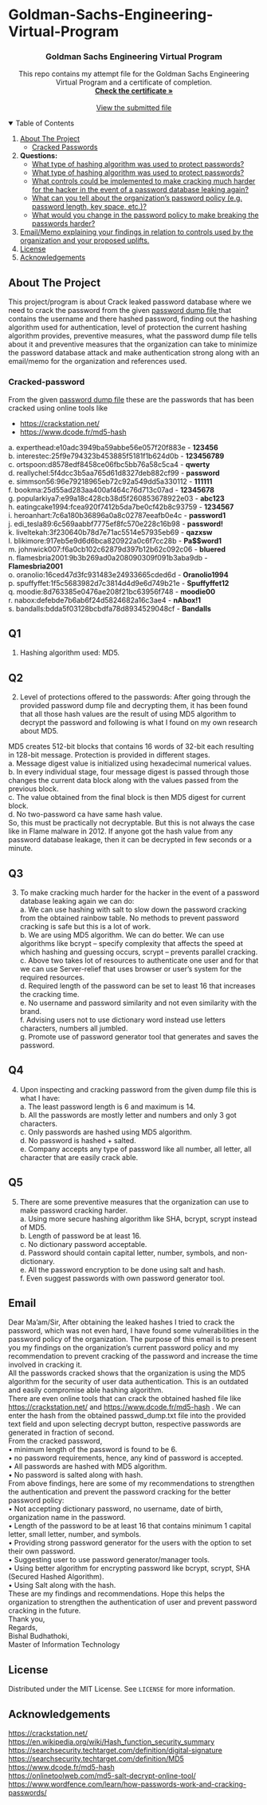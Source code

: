 # Goldman-Sachs-Engineering-Virtual-Program
<!--PROJECT -->
<h3 align="center">Goldman Sachs Engineering Virtual Program</h3>
 <p align="center">
    This repo contains my attempt file for the Goldman Sachs Engineering Virtual Program and a certificate of completion.
    <br />
    <a href="https://github.com/BishalBudhathoki/Goldman-Sachs-Engineering-Virtual-Program/blob/main/Goldman%20Sachs_completion_certificate.pdf"><strong>Check the certificate »</strong></a>
    <br />
    <br />
    <a href="https://github.com/BishalBudhathoki/Goldman-Sachs-Engineering-Virtual-Program/blob/main/Goldman-Sachs.docx">View the submitted file</a>
  </p>
</p>

<!-- TABLE OF CONTENTS -->
<details open="open">
  <summary>Table of Contents</summary>
  <ol>
    <li>
      <a href="#about-the-project">About The Project</a>
      <ul>
        <li><a href="#cracked-password">Cracked Passwords</a></li>
      </ul>
    </li>
    <li>
      <b>Questions: </b>
      <ul>
        <li><a href="#Q1">What type of hashing algorithm was used to protect passwords?</a></li>
        <li><a href="#Q2">What type of hashing algorithm was used to protect passwords?</a></li>
        <li><a href="#Q3">What controls could be implemented to make cracking much harder for the hacker in the event of a password database leaking again?</a></li>
        <li><a href="#Q4">What can you tell about the organization’s password policy (e.g. password length, key space, etc.)?</a></li>
       <li><a href="#Q4">What would you change in the password policy to make breaking the passwords harder?</a></li>
      </ul>
    </li>
    <li><a href="#email">Email/Memo explaining your findings in relation to controls used by the organization and your proposed uplifts.</a></li>
    <li><a href="#license">License</a></li>
    <li><a href="#acknowledgements">Acknowledgements</a></li>
  </ol>
</details>

<!-- ABOUT THE PROJECT -->
## About The Project

This project/program is about Crack leaked password database where we need to crack the password from the given <a href="https://github.com/BishalBudhathoki/Goldman-Sachs-Engineering-Virtual-Program/blob/main/passwd_dump.txt">  password dump file </a> that contains the username and there hashed password, finding out the hashing algorithm used for authentication, level of protection the current hashing algorithm provides, preventive measures, what the password dump file tells about it and preventive measures that the organization can take to minimize the password database attack and make authentication strong along with an email/memo for the organization and references used.

### Cracked-password

From the given <a href="https://github.com/BishalBudhathoki/Goldman-Sachs-Engineering-Virtual-Program/blob/main/passwd_dump.txt">password dump file</a> these are the passwords that has been cracked using online tools like
* https://crackstation.net/
* https://www.dcode.fr/md5-hash

a.	experthead:e10adc3949ba59abbe56e057f20f883e -           <b>123456</b> <br />
b.	interestec:25f9e794323b453885f5181f1b624d0b -	   <b>123456789</b> <br />
c.	ortspoon:d8578edf8458ce06fbc5bb76a58c5ca4 -	   <b>qwerty</b> <br />
d.	reallychel:5f4dcc3b5aa765d61d8327deb882cf99 - 	  <b> password</b> <br />
e.	simmson56:96e79218965eb72c92a549dd5a330112 -	   <b>111111</b> <br />
f.	bookma:25d55ad283aa400af464c76d713c07ad -	  <b> 12345678</b> <br />
g.	popularkiya7:e99a18c428cb38d5f260853678922e03 - <b>	   abc123</b> <br />
h.	eatingcake1994:fcea920f7412b5da7be0cf42b8c93759 -  <b> 1234567</b> <br />
i.	heroanhart:7c6a180b36896a0a8c02787eeafb0e4c -	   <b>password1</b> <br />
j.	edi_tesla89:6c569aabbf7775ef8fc570e228c16b98 -	   <b>password!</b> <br />
k.	liveltekah:3f230640b78d7e71ac5514e57935eb69 -	   <b>qazxsw</b> <br />
l.	blikimore:917eb5e9d6d6bca820922a0c6f7cc28b -	   <b>Pa$$word1</b> <br />
m.	johnwick007:f6a0cb102c62879d397b12b62c092c06 -	   <b>bluered</b> <br />
n.	flamesbria2001:9b3b269ad0a208090309f091b3aba9db -  <b>Flamesbria2001</b> <br />
o.	oranolio:16ced47d3fc931483e24933665cded6d -	   <b>Oranolio1994</b> <br />
p.	spuffyffet:1f5c5683982d7c3814d4d9e6d749b21e -	   <b>Spuffyffet12</b> <br />
q.	moodie:8d763385e0476ae208f21bc63956f748 -		   <b>moodie00</b> <br />
r.	nabox:defebde7b6ab6f24d5824682a16c3ae4 - 		   <b>nAbox!1</b> <br />
s.	bandalls:bdda5f03128bcbdfa78d8934529048cf - 	   <b>Bandalls </b> <br />

<!-- Q1 -->
## Q1
1.	Hashing algorithm used: MD5.

<!-- Q2 -->
## Q2
2.	Level of protections offered to the passwords:
After going through the provided password dump file and decrypting them, it has been found that all those hash values are the result of using MD5 algorithm to decrypt the password and following is what I found on my own research about MD5.

MD5 creates 512-bit blocks that contains 16 words of 32-bit each resulting in 128-bit message. Protection is provided in different stages. <br />
a.	Message digest value is initialized using hexadecimal numerical values.<br />
b.	In every individual stage, four message digest is passed through those changes the current data block along with the values passed from the previous block.<br />
c.	The value obtained from the final block is then MD5 digest for current block.<br />
d.	No two-password ca have same hash value.<br />
So, this must be practically not decryptable. But this is not always the case like in Flame malware in 2012. If anyone got the hash value from any password database leakage, then it can be decrypted in few seconds or a minute.<br />

<!-- Q3 -->
## Q3
3.	To make cracking much harder for the hacker in the event of a password database leaking again we can do:<br />
a.	We can use hashing with salt to slow down the password cracking from the obtained rainbow table. No methods to prevent password cracking is safe but this is a lot of work.<br />
b.	We are using MD5 algorithm. We can do better. We can use algorithms like bcrypt – specify complexity that affects the speed at which hashing and guessing occurs, scrypt – prevents parallel cracking.<br />
c.	Above two takes lot of resources to authenticate one user and for that we can use Server-relief that uses browser or user’s system for the required resources.<br />
d.	Required length of the password can be set to least 16 that increases the cracking time.<br />
e.	No username and password similarity and not even similarity with the brand.<br />
f.	Advising users not to use dictionary word instead use letters characters, numbers all jumbled.<br />
g.	Promote use of password generator tool that generates and saves the password.<br />

<!-- Q4 -->
## Q4
4.	Upon inspecting and cracking password from the given dump file this is what I have:<br />
a.	The least password length is 6 and maximum is 14.<br />
b.	All the passwords are mostly letter and numbers and only 3 got characters.<br />
c.	Only passwords are hashed using MD5 algorithm. <br />
d.	No password is hashed + salted.<br />
e.	Company accepts any type of password like all number, all letter, all character that are easily crack able.<br />

<!-- Q5 -->
## Q5
5.	There are some preventive measures that the organization can use to make password cracking harder.<br />
a.	Using more secure hashing algorithm like SHA, bcrypt, scrypt instead of MD5.<br />
b.	Length of password be at least 16.<br />
c.	No dictionary password acceptable.<br />
d.	Password should contain capital letter, number, symbols, and non-dictionary.<br />
e.	All the password encryption to be done using salt and hash.<br />
f.	Even suggest passwords with own password generator tool.<br />

<!-- EMAIL -->
## Email
Dear Ma’am/Sir,
After obtaining the leaked hashes I tried to crack the password, which was not even hard, I have found some vulnerabilities in the password policy of the organization. The purpose of this email is to present you my findings on the organization’s current password policy and my recommendation to prevent cracking of the password and increase the time involved in cracking it.<br />
All the passwords cracked shows that the organization is using the MD5 algorithm for the security of user data authentication. This is an outdated and easily compromise able hashing algorithm. <br />
There are even online tools that can crack the obtained hashed file like https://crackstation.net/ and https://www.dcode.fr/md5-hash . We can enter the hash from the obtained passwd_dump.txt file into the provided text field and upon selecting decrypt button, respective passwords are generated in fraction of second. <br />
From the cracked password, <br />
•	minimum length of the password is found to be 6.<br />
•	no password requirements, hence, any kind of password is accepted.<br />
•	All passwords are hashed with MD5 algorithm.<br />
•	No password is salted along with hash.<br />
From above findings, here are some of my recommendations to strengthen the authentication and prevent the password cracking for the better password policy:<br />
•	Not accepting dictionary password, no username, date of birth, organization name in the password.<br />
•	Length of the password to be at least 16 that contains minimum 1 capital letter, small letter, number, and symbols.<br />
•	Providing strong password generator for the users with the option to set their own password.<br />
•	Suggesting user to use password generator/manager tools.<br />
•	Using better algorithm for encrypting password like bcrypt, scrypt, SHA (Secured Hashed Algorithm).<br />
•	Using Salt along with the hash.<br />
These are my findings and recommendations. Hope this helps the organization to strengthen the authentication of user and prevent password cracking in the future.<br />
Thank you,<br />
Regards,<br />
Bishal Budhathoki,<br />
Master of Information Technology<br />

<!-- LICENSE -->
## License

Distributed under the MIT License. See `LICENSE` for more information.

<!-- ACKNOWLEDGEMENTS -->
## Acknowledgements
https://crackstation.net/ <br />
https://en.wikipedia.org/wiki/Hash_function_security_summary  <br />
https://searchsecurity.techtarget.com/definition/digital-signature  <br />
https://searchsecurity.techtarget.com/definition/MD5  <br />
https://www.dcode.fr/md5-hash  <br />
https://onlinetoolweb.com/md5-salt-decrypt-online-tool/  <br />
https://www.wordfence.com/learn/how-passwords-work-and-cracking-passwords/  <br />
